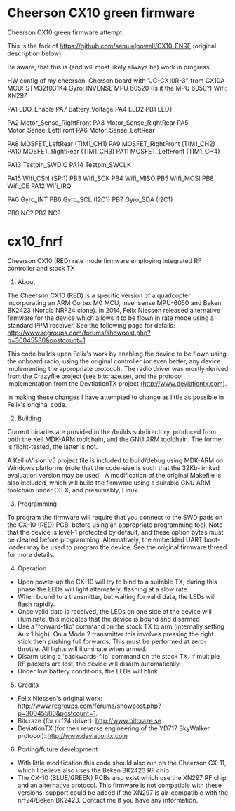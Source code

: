 Cheerson CX10 green firmware
============================

Cheerson CX10 green firmware attempt.

This is the fork of https://github.com/samuelpowell/CX10-FNRF (original
description below)

Be aware, that this is (and will most likely always be) work in progress.

HW config of my cheerson:
Cherson board with "JG-CX10R-3" from CX10A
MCU: STM32f031K4
Gyro: INVENSE MPU 60520 (Is it the MPU 6050?)
Wifi: XN297


PA1 LDO_Enable
PA7 Battery_Voltage
PA4 LED2
PB1 LED1

PA2 Motor_Sense_RightFront
PA3 Motor_Sense_RightRear
PA5 Motor_Sense_LeftFront
PA6 Motor_Sense_LeftRear

PA8 MOSFET_LeftRear (TIM1_CH1)
PA9 MOSFET_RightFront (TIM1_CH2)
PA10 MOSFET_RightRear (TIM1_CH3)
PA11 MOSFET_LeftFront (TIM1_CH4)

PA13 Testpin_SWDIO
PA14 Testpin_SWCLK

PA15 Wifi_CSN (SPI1)
PB3 Wifi_SCK
PB4 Wifi_MISO
PB5 Wifi_MOSI
PB8 Wifi_CE
PA12 Wifi_IRQ

PA0 Gyro_INT
PB6 Gyro_SCL (I2C1)
PB7 Gyro_SDA (I2C1)

PB0 NC?
PB2 NC?




cx10_fnrf
=========

Cheerson CX10 (RED) rate mode firmware employing integrated RF controller and stock TX

1. About

  The Cheerson CX10 (RED) is a specific version of a quadcopter incorporating an ARM Cortex M0 MCU, Invensense MPU-6050 and Beken BK2423 (Nordic NRF24 clone). In 2014, Felix Niessen released alternative firmware for the device which allows it to be flown in rate mode using a standard PPM receiver. See the following page for details: http://www.rcgroups.com/forums/showpost.php?p=30045580&postcount=1.
  
  This code builds upon Felix's work by enabling the device to be flown using the onboard radio, using the original controller (or even better, any device implementing the appropriate protocol). The radio driver was mostly derived from the Crazyflie project (see bitcraze.se), and the protocol implementation from the DevtiationTX project (http://www.deviationtx.com).
  
  In making these changes I have attempted to change as little as possible in Felix's original code.
  
2. Building

  Current binaries are provided in the /builds subdirectory, produced from both the Keil MDK-ARM toolchain, and the GNU ARM toolchain. The former is flight-tested, the latter is not.
  
  A Keil uVision v5 project file is included to build/debug using MDK-ARM on Windows platforms (note that the code-size is such that the 32Kb-limited evaluation version may be used). A modification of the original Makefile is also included, which will build the firmware using a suitable GNU ARM toolchain under OS X, and presumably, Linux.
  
3. Programming
  
  To program the firmware will require that you connect to the SWD pads on the CX-10 (RED) PCB, before using an appropriate programming tool. Note that the device is level-1 protected by default, and these option bytes must be cleared before programming. Alternatively, the embedded UART boot-loader may be used to program the device. See the original firmware thread for more details.
  
4. Operation

  + Upon power-up the CX-10 will try to bind to a suitable TX, during this phase the LEDs will light alternately, flashing at a slow rate.
  + When bound to a transmitter, but waiting for valid data, the LEDs will flash rapidly.
  + Once valid data is received, the LEDs on one side of the device will illuminate, this indicates that the device is bound and disarmed
  + Use a 'forward-flip' command on the stock TX to arm (internally setting Aux 1 high). On a Mode 2 transmitter this involves pressing the right stick then pushing full forwards. This must be performed at zero-throttle. All lights will illuminate when armed.
  + Disarm using a 'backwards-flip' command on the stock TX. If multiple RF packets are lost, the device will disarm automatically. 
  + Under low battery conditions, the LEDs will blink.
  
5. Credits

  + Felix Niessen's original work: http://www.rcgroups.com/forums/showpost.php?p=30045580&postcount=1.
  + Bitcraze (for nrf24 driver): http://www.bitcraze.se
  + DeviationTX (for their reverse engineering of the YD717 SkyWalker protocol): http://www.deviationtx.com
  
6. Porting/future development

  + With little modification this code should also run on the Cheerson CX-11, which I believe also uses the Beken BK2423 RF chip.
  + The CX-10 (BLUE/GREEN) PCBs also exist which use the XN297 RF chip and an alternative protocol. This firmware is not compatible with these versions, support could be added if the XN297 is air-compatible with the nrf24/Beken BK2423. Contact me if you have any information.
  
  
  
  
